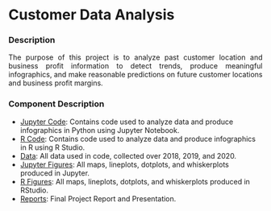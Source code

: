 # Customer Data Analysis

### Description
<div style="text-align: justify"> The purpose of this project is to analyze past customer location and business profit information to detect trends, produce meaningful infographics, and make reasonable predictions on future customer locations and business profit margins.</div>

### Component Description
- [Jupyter Code](Code/jupyter/TK.ipynb): Contains code used to analyze data and produce infographics in Python using Jupyter Notebook.
- [R Code](Code/rCode.Rmd): Contains code used to analyze data and produce infographics in R using R Studio.
- [Data](data): All data used in code, collected over 2018, 2019, and 2020.
- [Jupyter Figures](Jupyter%20Figures): All maps, lineplots, dotplots, and whiskerplots produced in Jupyter.
- [R Figures](R%20Figures): All maps, lineplots, dotplots, and whiskerplots produced in RStudio.
- [Reports](Reports): Final Project Report and Presentation.
